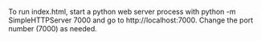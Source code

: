 To run index.html, start a python web server process with python -m SimpleHTTPServer 7000 and go to http://localhost:7000. Change the port number (7000) as needed.
